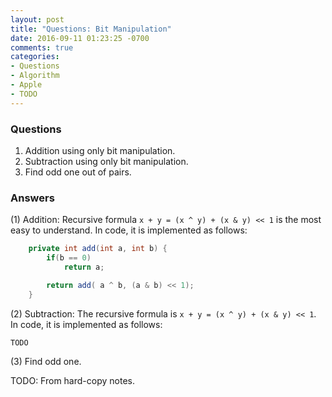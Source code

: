 ```yaml
---
layout: post
title: "Questions: Bit Manipulation"
date: 2016-09-11 01:23:25 -0700
comments: true
categories: 
- Questions
- Algorithm
- Apple
- TODO
---
```



### Questions

1. Addition using only bit manipulation.
1. Subtraction using only bit manipulation.
1. Find odd one out of pairs.

### Answers

(1) Addition: Recursive formula `x + y = (x ^ y) + (x & y) << 1` is the most easy to understand.
In code, it is implemented as follows:

``` java Addition
    private int add(int a, int b) {
        if(b == 0)
            return a;

        return add( a ^ b, (a & b) << 1);
    }
```

(2) Subtraction: The recursive formula is `x + y = (x ^ y) + (x & y) << 1`.
In code, it is implemented as follows:

``` java Subtraction
TODO
```

(3) Find odd one.

TODO: From hard-copy notes.